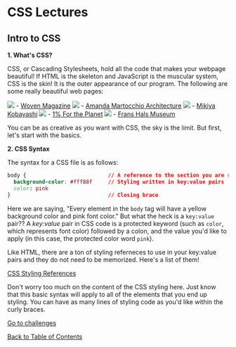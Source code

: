 # CSS Lectures #

## Intro to CSS

**1. What's CSS?**

CSS, or Cascading Stylesheets, hold all the code that makes your webpage beautiful! If HTML is the skeleton and JavaScript is the muscular system, CSS is the skin! It is the outer appearance of our program. The following are some really beautiful web pages:

<img src="/assets/woven.gif">
- <a href="https://wovenmagazine.com">Woven Magazine</a>


<img src="/assets/amanda.gif">
- <a href="https://amandamartocchio.com/">Amanda Martocchio Architecture</a>


<img src="/assets/mikiya.gif">
- <a href="https://www.mikiyakobayashi.com/">Mikiya Kobayashi</a>


<img src="/assets/planet1.gif">
- <a href="https://www.onepercentfortheplanet.org/issues">1% For the Planet</a>


<img src="/assets/welcom.gif">
- <a href="https://www.franshalsmuseum.nl/nl/?gclid=EAIaIQobChMIgcWyzbLm6AIVtz6tBh3v0gr1EAAYAiAAEgKRWfD_BwE">Frans Hals Museum</a>


You can be as creative as you want with CSS, the sky is the limit. But first, let's start with the basics.

**2. CSS Syntax**

The syntax for a CSS file is as follows:

```css
body {                          // A reference to the section you are styling followed by opening brace
  background-color: #fff88f     // Styling written in key:value pairs
  color: pink                   
}                               // Closing brace
```
Here we are saying, "Every element in the `body` tag will have a yellow background color and pink font color." But what the heck is a `key:value` pair?? A _key:value_ pair in CSS code is a protected keyword (such as `color`, which represents font color) followed by a colon, and the value you'd like to apply (in this case, the protected color word `pink`).

Like HTML, there are a ton of styling referneces to use in your key:value pairs and they do not need to be memorized. Here's a list of them!

<a href="https://www.w3schools.com/cssref/">CSS Styling References</a>

Don't worry too much on the content of the CSS styling here. Just know that this basic syntax will apply to all of the elements that you end up styling. You can have as many lines of styling code as you'd like within the curly braces. 


<a href="https://github.com/rachaelstanislaw/learn-pre-work/blob/master/CSS/css_challenges.css">Go to challenges</a>

<a href="https://github.com/rachaelstanislaw/learn-pre-work">Back to Table of Contents</a>
